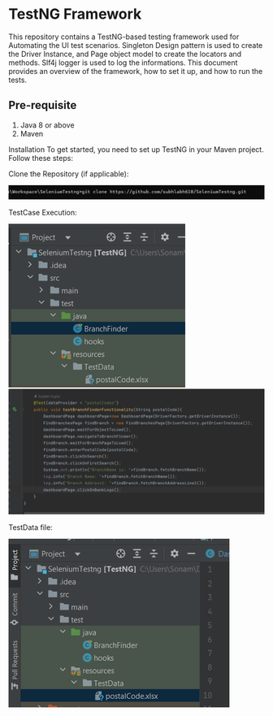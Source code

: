 
# TestNG Framework

This repository contains a TestNG-based testing framework used for Automating the UI test scenarios.
Singleton Design pattern is used to create the Driver Instance, and Page object model to create the locators and methods.
Slf4j logger is used to log the informations.
This document provides an overview of the framework, how to set it up, and how to run the tests.

## Pre-requisite

1) Java 8 or above
2) Maven

Installation
To get started, you need to set up TestNG in your Maven project. Follow these steps:

Clone the Repository (if applicable):

![img.png](img.png)

TestCase Execution:

![img_1.png](img_1.png)  ![img_2.png](img_2.png)

TestData file:

![img_3.png](img_3.png)



